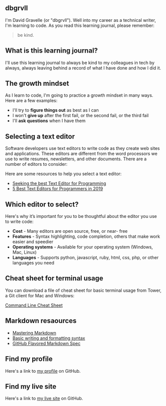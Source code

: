 



## dbgrvll

I'm David Gravelle (or "dbgrvll"). Well into my career as a technical writer, I'm learning to code. As you read this learning journal, please remember:
> be kind.


## What is this learning journal?

I'll use this learning journal to always be kind to my colleagues in tech by always, always leaving behind a record of what I have done and how I did it.

## The growth mindset
As I learn to code, I'm going to practice a growth mindset in many ways. Here are a few examples:
- I'll try to **figure things out** as best as I can
- I won't **give up** after the first fail, or the second fail, or the third fail
- I'll **ask questions** when I have them

## Selecting a text editor

Software developers use text editors to write code as they create web sites and applications. These editors are different from the word processors we use to write resumes, newsletters, and other documents. There are a number of editors to consider:

Here are some resources to help you select a text editor:

- [Seeking the best Text Editor for Programming](https://coderseye.com/best-text-editors-for-programming/)
- [5 Best Text Editors for Programmers in 2019](https://zeroequalsfalse.press/posts/developer-text-editor/)

## Which editor to select?

Here's why it’s important for you to be thoughtful about the editor you use to write code:

- **Cost** - Many editors are open source, free, or near- free
- **Features** -  Syntax highlighting, code completion, others that make work easier and speedier
- **Operating systems** - Available for your operating system (Windows, Mac, Linux)
- **Languages** - Supports python, javascript, ruby, html, css, php, or other languages you need

## Cheat sheet for terminal usage

You can download a file of cheat sheet for basic terminal usage from Tower, a Git client for Mac and Windows:

[Command Line Cheat Sheet](https://www.git-tower.com/learn/cheat-sheets/cli)

## Markdown resaources
- [Mastering Markdown](https://guides.github.com/features/mastering-markdown/)
- [Basic writing and formatting syntax](https://help.github.com/en/articles/basic-writing-and-formatting-syntax)
 - [GitHub Flavored Markdown Spec](https://github.github.com/gfm/)

## Find my profile
Here's a link to [my profile](https://github.com/dbgrvll/) on GitHub.

## Find my live site
Here's a link to [my live site](https://dbgrvll.github.io/learning-journal/) on GitHub.




